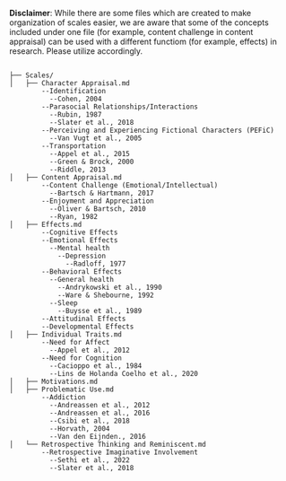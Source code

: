 **Disclaimer**: While there are some files which are created to make organization of scales easier, we are aware that some of the concepts included under one file (for example, content challenge in content appraisal) can be used with a different functiom (for example, effects) in research. Please utilize accordingly.

```

├── Scales/
│   ├── Character Appraisal.md
        --Identification
          --Cohen, 2004
        --Parasocial Relationships/Interactions
          --Rubin, 1987
          --Slater et al., 2018
        --Perceiving and Experiencing Fictional Characters (PEFiC)
          --Van Vugt et al., 2005
        --Transportation
          --Appel et al., 2015
          --Green & Brock, 2000
          --Riddle, 2013
│   ├── Content Appraisal.md
        --Content Challenge (Emotional/Intellectual)
          --Bartsch & Hartmann, 2017
        --Enjoyment and Appreciation
          --Oliver & Bartsch, 2010
          --Ryan, 1982
│   ├── Effects.md
        --Cognitive Effects
        --Emotional Effects
          --Mental health
            --Depression
              --Radloff, 1977
        --Behavioral Effects
          --General health
            --Andrykowski et al., 1990
            --Ware & Shebourne, 1992
          --Sleep
            --Buysse et al., 1989
        --Attitudinal Effects
        --Developmental Effects
│   ├── Individual Traits.md
        --Need for Affect
          --Appel et al., 2012
        --Need for Cognition
          --Cacioppo et al., 1984
          --Lins de Holanda Coelho et al., 2020
│   ├── Motivations.md
│   ├── Problematic Use.md
        --Addiction
          --Andreassen et al., 2012
          --Andreassen et al., 2016
          --Csibi et al., 2018
          --Horvath, 2004
          --Van den Eijnden., 2016
│   └── Retrospective Thinking and Reminiscent.md
        --Retrospective Imaginative Involvement
          --Sethi et al., 2022
          --Slater et al., 2018

```
